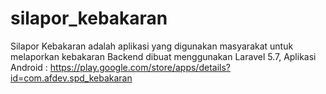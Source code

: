 # silapor_kebakaran
Silapor Kebakaran adalah aplikasi yang digunakan masyarakat untuk melaporkan kebakaran
Backend dibuat menggunakan Laravel 5.7, Aplikasi Android : https://play.google.com/store/apps/details?id=com.afdev.spd_kebakaran
